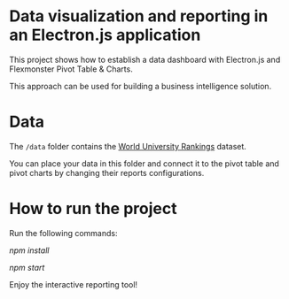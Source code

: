 # Data visualization and reporting in an Electron.js application

This project shows how to establish a data dashboard with Electron.js and Flexmonster Pivot Table & Charts.

This approach can be used for building a business intelligence solution.

# Data

The `/data` folder contains the [World University Rankings](https://www.kaggle.com/mylesoneill/world-university-rankings) dataset.

You can place your data in this folder and connect it to the pivot table and pivot charts by changing their reports configurations.

# How to run the project

Run the following commands:

_npm install_

_npm start_

Enjoy the interactive reporting tool!
